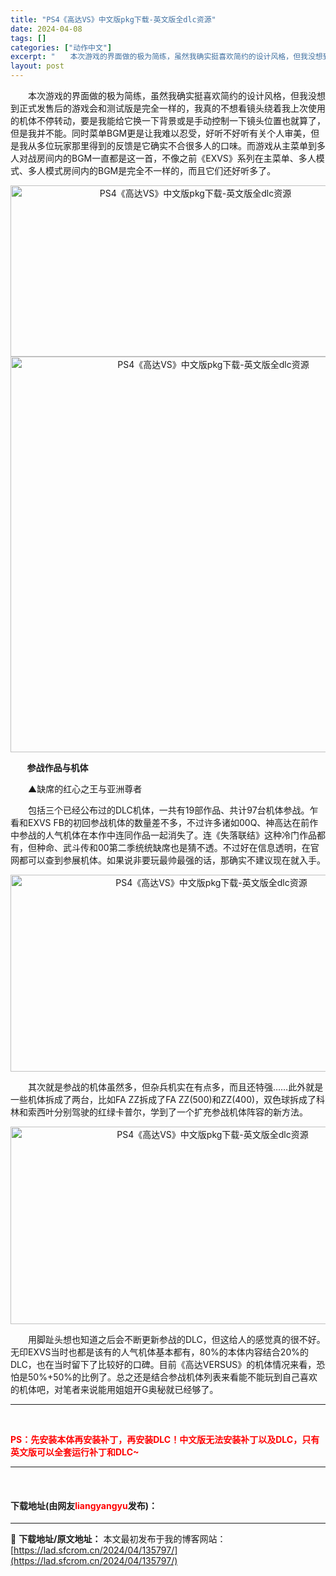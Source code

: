 ```yaml
---
title: "PS4《高达VS》中文版pkg下载-英文版全dlc资源"
date: 2024-04-08
tags: []
categories: ["动作中文"]
excerpt: "　　本次游戏的界面做的极为简练，虽然我确实挺喜欢简约的设计风格，但我没想到正式发售后的游戏会和测试版是完全一样的，我真的不想看镜头绕着我上次使用的机体不停转动，要是我能给它换一下背景或是手动控制一下镜头位置也就算了，但是我并不能。同时菜单BGM更是让我难以忍受，好听不好听有关个人审美，但是我从多位玩&hellip;"
layout: post
---
```


 <p>　　本次游戏的界面做的极为简练，虽然我确实挺喜欢简约的设计风格，但我没想到正式发售后的游戏会和测试版是完全一样的，我真的不想看镜头绕着我上次使用的机体不停转动，要是我能给它换一下背景或是手动控制一下镜头位置也就算了，但是我并不能。同时菜单BGM更是让我难以忍受，好听不好听有关个人审美，但是我从多位玩家那里得到的反馈是它确实不合很多人的口味。而游戏从主菜单到多人对战房间内的BGM一直都是这一首，不像之前《EXVS》系列在主菜单、多人模式、多人模式房间内的BGM是完全不一样的，而且它们还好听多了。</p> <p align="center"><img src="https://lad.sfcrom.cn/wp-content/uploads/2024/04/20240408_6613578369a21.webp" style="width: 576px; height: 274px;" alt="PS4《高达VS》中文版pkg下载-英文版全dlc资源" /><img align="" border="0" src="https://www.2023game.com/d/file/p/2019/03-14/7bcc8ef39b623ccee6cb616488f26575.jpg" width="633" alt="PS4《高达VS》中文版pkg下载-英文版全dlc资源" /></p> <p><strong>&nbsp; &nbsp; &nbsp; &nbsp; 参战作品与机体</strong></p> <p>　　▲缺席的红心之王与亚洲尊者</p> <p>　　包括三个已经公布过的DLC机体，一共有19部作品、共计97台机体参战。乍看和EXVS FB的初回参战机体的数量差不多，不过许多诸如00Q、神高达在前作中参战的人气机体在本作中连同作品一起消失了。连《失落联结》这种冷门作品都有，但种命、武斗传和00第二季统统缺席也是猜不透。不过好在信息透明，在官网都可以查到参展机体。如果说非要玩最帅最强的话，那确实不建议现在就入手。</p> <p align="center"><img align="" src="https://lad.sfcrom.cn/wp-content/uploads/2024/04/20240408_6613578492edd.webp" style="border-width: 0px; border-style: solid; width: 627px; height: 315px;" alt="PS4《高达VS》中文版pkg下载-英文版全dlc资源" /></p> <p>　　其次就是参战的机体虽然多，但杂兵机实在有点多，而且还特强&hellip;&hellip;此外就是一些机体拆成了两台，比如FA ZZ拆成了FA ZZ(500)和ZZ(400)，双色球拆成了科林和索西叶分别驾驶的红绿卡普尔，学到了一个扩充参战机体阵容的新方法。</p> <p align="center"><img align="" src="https://lad.sfcrom.cn/wp-content/uploads/2024/04/20240408_6613578500353.webp" style="border-width: 0px; border-style: solid; width: 631px; height: 316px;" alt="PS4《高达VS》中文版pkg下载-英文版全dlc资源" /></p> <p>　　用脚趾头想也知道之后会不断更新参战的DLC，但这给人的感觉真的很不好。无印EXVS当时也都是该有的人气机体基本都有，80%的本体内容结合20%的DLC，也在当时留下了比较好的口碑。目前《高达VERSUS》的机体情况来看，恐怕是50%+50%的比例了。总之还是结合参战机体列表来看能不能玩到自己喜欢的机体吧，对笔者来说能用姐姐开G奥秘就已经够了。</p> <hr /> <p>&nbsp;</p> <p><span style="color:#FF0000;"><strong>PS：先安装本体再安装补丁，再安装DLC！中文版无法安装补丁以及DLC，只有英文版可以全套运行补丁和DLC~</strong></span></p> <hr /> <p>&nbsp;</p> <p><h4>下载地址(由网友<font color="red">liangyangyu</font>发布)：</h4></p> 

---
📖 **下载地址/原文地址：** 本文最初发布于我的博客网站：[https://lad.sfcrom.cn/2024/04/135797/](https://lad.sfcrom.cn/2024/04/135797/)
